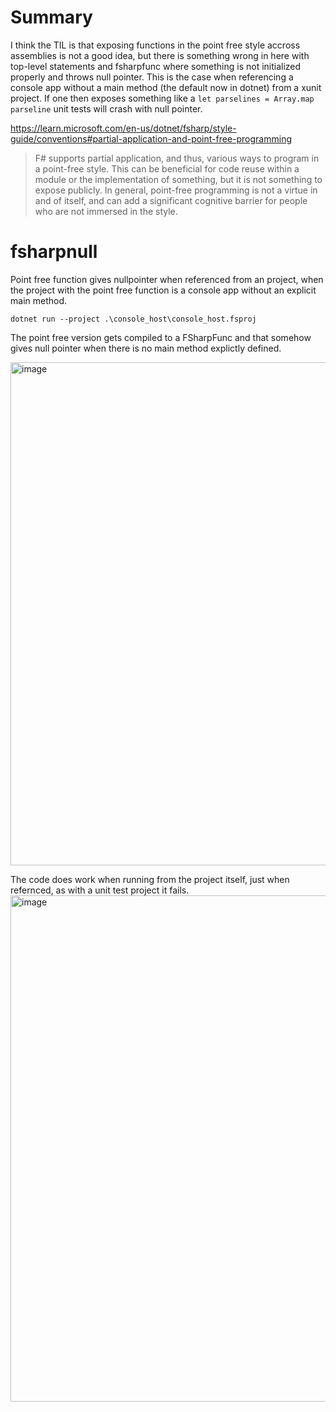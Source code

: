 # Summary
I think the TIL is that exposing functions in the point free style accross assemblies is not a good idea, but there is something wrong in here with top-level statements and fsharpfunc where something is not initialized properly and throws null pointer.
This is the case when referencing a console app without a main method (the default now in dotnet) from a xunit project.
If one then exposes something like a ```let parselines = Array.map parseline``` unit tests will crash with null pointer.

https://learn.microsoft.com/en-us/dotnet/fsharp/style-guide/conventions#partial-application-and-point-free-programming
> F# supports partial application, and thus, various ways to program in a point-free style. This can be beneficial for code reuse within a module or the implementation of something, but it is not something to expose publicly. In general, point-free programming is not a virtue in and of itself, and can add a significant cognitive barrier for people who are not immersed in the style.

# fsharpnull

Point free function gives nullpointer when referenced from an project, when the project with the point free function is a console app without an explicit main method.

```
dotnet run --project .\console_host\console_host.fsproj
```
The point free version gets compiled to a FSharpFunc and that somehow gives null pointer when there is no main method explictly defined.

<img width="805" alt="image" src="https://github.com/user-attachments/assets/49488d82-b618-4a42-b800-2ca55f504c21" />

The code does work when running from the project itself, just when refernced, as with a unit test project it fails.
<img width="810" alt="image" src="https://github.com/user-attachments/assets/a1a90057-134e-4aa4-a238-74ee86edef6a" />
